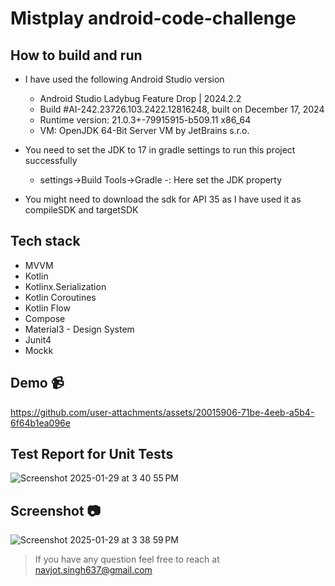 # Mistplay android-code-challenge

## How to build and run
- I have used the following Android Studio version
    - Android Studio Ladybug Feature Drop | 2024.2.2
    - Build #AI-242.23726.103.2422.12816248, built on December 17, 2024
    - Runtime version: 21.0.3+-79915915-b509.11 x86_64
    - VM: OpenJDK 64-Bit Server VM by JetBrains s.r.o.

- You need to set the JDK to 17 in gradle settings to run this project successfully
    - settings->Build Tools->Gradle -: Here set the JDK property
  
- You might need to download the sdk for API 35 as I have used it as compileSDK and targetSDK

## Tech stack

- MVVM
- Kotlin
- Kotlinx.Serialization
- Kotlin Coroutines
- Kotlin Flow
- Compose
- Material3 - Design System
- Junit4
- Mockk

## Demo 📹

https://github.com/user-attachments/assets/20015906-71be-4eeb-a5b4-6f64b1ea096e


## Test Report for Unit Tests
![Screenshot 2025-01-29 at 3 40 55 PM](https://github.com/user-attachments/assets/6d77b1aa-6516-4ba5-a4a4-282985da3868)



## Screenshot 📷
![Screenshot 2025-01-29 at 3 38 59 PM](https://github.com/user-attachments/assets/49a3f9bb-1096-4e29-bae3-10f17daf9758)


> If you have any question feel free to reach at navjot.singh637@gmail.com

